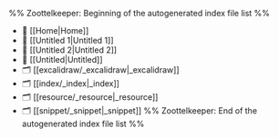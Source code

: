 %% Zoottelkeeper: Beginning of the autogenerated index file list  %%
- 📄 [[Home|Home]]
- 📄 [[Untitled 1|Untitled 1]]
- 📄 [[Untitled 2|Untitled 2]]
- 📄 [[Untitled|Untitled]]
- 🗂️ [[excalidraw/_excalidraw|_excalidraw]]
- 🗂️ [[index/_index|_index]]
- 🗂️ [[resource/_resource|_resource]]
- 🗂️ [[snippet/_snippet|_snippet]]
%% Zoottelkeeper: End of the autogenerated index file list  %%
